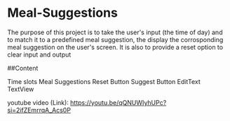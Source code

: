 # Meal-Suggestions
The purpose of this project is to take the user's input (the time of day) and to match it to a predefined meal suggestion, the display the corrosponding meal suggestion on the user's screen. It is also to provide a reset option to clear input and output

##Content

Time slots
Meal Suggestions
Reset Button
Suggest Button
EditText
TextView

youtube video (Link):
https://youtu.be/qQNUWIyhUPc?si=2ifZEmrrqA_Acs0P
